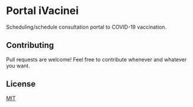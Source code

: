 # Portal iVacinei

Scheduling/schedule consultation portal to COVID-19 vaccination.

## Contributing

Pull requests are welcome! Feel free to contribute whenever and whatever you want.

## License

[MIT](https://choosealicense.com/licenses/mit/)
